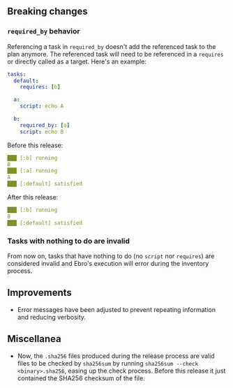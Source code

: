 ## Breaking changes

### `required_by` behavior

Referencing a task in `required_by` doesn't add the referenced task to the plan anymore. The referenced task will need to be referenced in a `requires` or directly called as a target. Here's an example:

```yaml
tasks:
  default:
    requires: [b]

  a:
    script: echo A

  b:
    required_by: [a]
    script: echo B
```

Before this release:

```yaml
███ [:b] running
B
███ [:a] running
A
███ [:default] satisfied
```

After this release:

```yaml
███ [:b] running
B
███ [:default] satisfied
```

### Tasks with nothing to do are invalid

From now on, tasks that have nothing to do (no `script` nor `requires`) are considered invalid and Ebro's execution will error during the inventory process.

## Improvements

- Error messages have been adjusted to prevent repeating information and reducing verbosity.

## Miscellanea

- Now, the `.sha256` files produced during the release process are valid files to be checked by `sha256sum` by running `sha256sum --check <binary>.sha256`, easing up the check process. Before this release it just contained the SHA256 checksum of the file.
